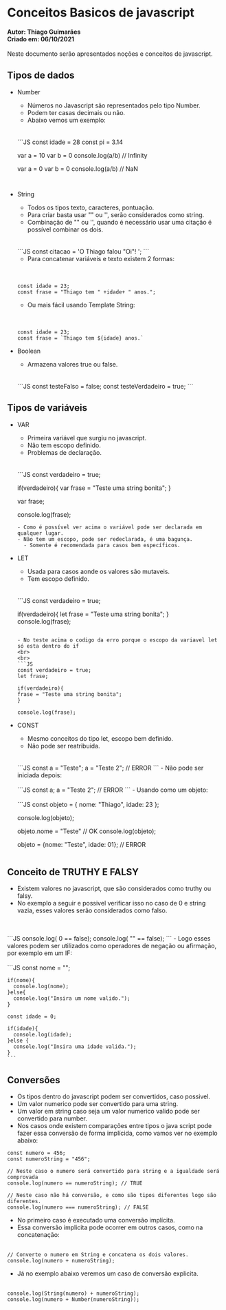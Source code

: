 # Conceitos Basicos de javascript

**Autor: Thiago Guimarães**<br>
**Criado em: 06/10/2021**
<br><br>
Neste documento serão apresentados noções e conceitos de javascript.
<br>
## Tipos de dados
  - Number
    - Números no Javascript são representados pelo tipo Number.
    - Podem ter casas decimais ou não.
    - Abaixo vemos um exemplo:
    <br>
    <br>
    ```JS
    const idade = 28
    const pi = 3.14

    var a = 10
    var b = 0
    console.log(a/b) // Infinity

    var a = 0
    var b = 0
    console.log(a/b) // NaN
    ```
  
  - String
    - Todos os tipos texto, caracteres, pontuação.
    - Para criar basta usar "" ou '', serão considerados como string.
    - Combinação de "" ou '', quando é necessário usar uma citação é possível combinar os dois.
    <br>
    <br>
    ```JS
    const citacao = 'O Thiago falou "Oi"! ';
    ```

    - Para concatenar variáveis e texto existem 2 formas:
    <br>
    <br> 

    ```JS
    const idade = 23;
    const frase = "Thiago tem " +idade+ " anos.";
    ```

    - Ou mais fácil usando Template String:
    <br>
    <br>

    ```JS
    const idade = 23;
    const frase = `Thiago tem ${idade} anos.`
    ```
  - Boolean 
    - Armazena valores true ou false.
    <br>
    <br>
    ```JS
    const testeFalso = false;
    const testeVerdadeiro = true;
    ```

## Tipos de variáveis

  - VAR
    - Primeira variável que surgiu no javascript.
    - Não tem escopo definido.
    - Problemas de declaração.
    <br>
    <br>
    ```JS
    const verdadeiro = true;

    if(verdadeiro){
      var frase = "Teste uma string bonita";
    }

    var frase;

    console.log(frase);
    ```
    - Como é possível ver acima o variável pode ser declarada em qualquer lugar.
    - Não tem um escopo, pode ser redeclarada, é uma bagunça.
      - Somente é recomendada para casos bem específicos.

  - LET
    - Usada para casos aonde os valores são mutaveis.
    - Tem escopo definido.
    <br>
    <br>
    ```JS
    const verdadeiro = true;

    if(verdadeiro){
      let frase = "Teste uma string bonita";
    }
    console.log(frase);
      ```

    - No teste acima o codigo da erro porque o escopo da variavel let só esta dentro do if
    <br>
    <br>
    ```JS
    const verdadeiro = true;
    let frase;

    if(verdadeiro){
      frase = "Teste uma string bonita";
    }

    console.log(frase);
    ```
  - CONST
    - Mesmo conceitos do tipo let, escopo bem definido.
    - Não pode ser reatribuida.
    <br>
    <br>
    ```JS
    const a = "Teste";
    a = "Teste 2"; // ERROR
    ```
    - Não pode ser iniciada depois:
    <br>
    <br>
    ```JS
    const a;
    a = "Teste 2"; // ERROR
    ```
    - Usando como um objeto:
    <br>
    <br>
    ```JS
    const objeto = {
      nome: "Thiago",
      idade: 23
    };

    console.log(objeto);

    objeto.nome = "Teste" // OK
    console.log(objeto);

    objeto = {nome: "Teste", idade: 01}; // ERROR
    ```
## Conceito de TRUTHY E FALSY

  - Existem valores no javascript, que são considerados como truthy ou falsy.
  - No exemplo a seguir e possivel verificar isso no caso de 0 e string vazia, esses valores serão considerados como falso.
  <br>
  <br>
    ```JS
    console.log( 0 == false);
    console.log( "" == false);
    ```
  - Logo esses valores podem ser utilizados como operadores de negação ou afirmação, por exemplo em um IF:
  <br>
  <br>
    ```JS
    const nome = "";

    if(nome){
      console.log(nome);
    }else{
      console.log("Insira um nome valido.");
    }

    const idade = 0;

    if(idade){
      console.log(idade);
    }else {
      console.log("Insira uma idade valida.");
    }
    ```

## Conversões

  - Os tipos dentro do javascript podem ser convertidos, caso possivel.
  - Um valor numerico pode ser convertido para uma string.
  - Um valor em string caso seja um valor numerico valido pode ser convertido para number.
  - Nos casos onde existem comparações entre tipos o java script pode fazer essa conversão de forma implícida, como vamos ver no exemplo abaixo:
  ```JS
  const numero = 456;
  const numeroString = "456";

  // Neste caso o numero será convertido para string e a igualdade será comprovada
  console.log(numero == numeroString); // TRUE

  // Neste caso não há conversão, e como são tipos diferentes logo são diferentes.
  console.log(numero === numeroString); // FALSE
  ```

  - No primeiro caso é executado uma conversão implícita.
  - Essa conversão implicita pode ocorrer em outros casos, como na concatenação:
  <br><br>
  ```JS
  // Converte o numero em String e concatena os dois valores.
  console.log(numero + numeroString);
  ```

  - Já no exemplo abaixo veremos um caso de conversão explicita.
  <br><br>
  ```JS
  console.log(String(numero) + numeroString);
  console.log(numero + Number(numeroString));
  ```
